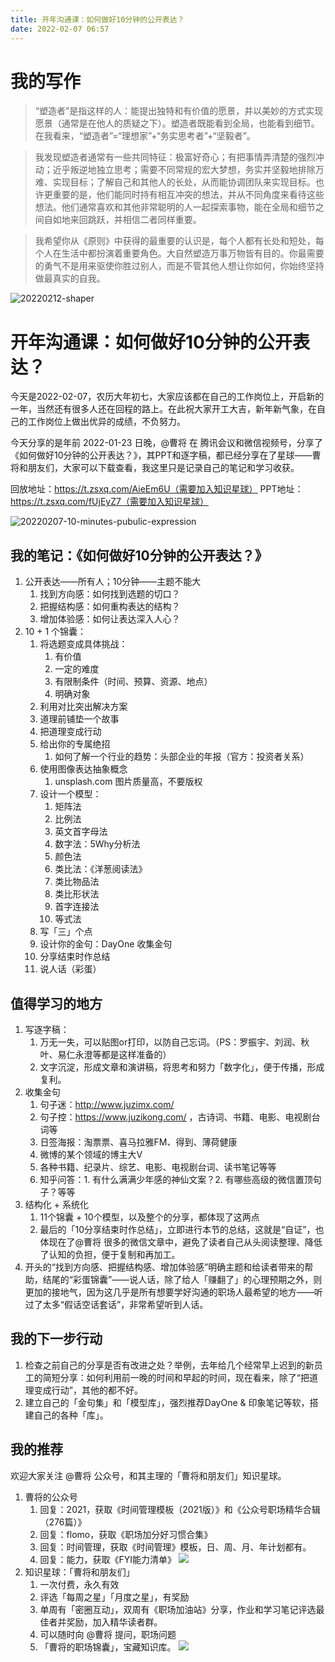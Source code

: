 ```yaml
---
title: 开年沟通课：如何做好10分钟的公开表达？
date: 2022-02-07 06:57
---
```


# 我的写作
> “塑造者”是指这样的人：能提出独特和有价值的愿景，并以美妙的方式实现愿景（通常是在他人的质疑之下）。塑造者既能看到全局，也能看到细节。在我看来，“塑造者”=“理想家”+“务实思考者”+“坚毅者”。

> 我发现塑造者通常有一些共同特征：极富好奇心；有把事情弄清楚的强烈冲动；近乎叛逆地独立思考；需要不同常规的宏大梦想，务实并坚毅地排除万难、实现目标；了解自己和其他人的长处，从而能协调团队来实现目标。也许更重要的是，他们能同时持有相互冲突的想法，并从不同角度来看待这些想法。他们通常喜欢和其他非常聪明的人一起探索事物，能在全局和细节之间自如地来回跳跃，并相信二者同样重要。

> 我希望你从《原则》中获得的最重要的认识是，每个人都有长处和短处，每个人在生活中都扮演着重要角色。大自然塑造万事万物皆有目的。你最需要的勇气不是用来驱使你胜过别人，而是不管其他人想让你如何，你始终坚持做最真实的自我。

![20220212-shaper](http://images.iotop.work/uPic/20220212-shaper.jpg)

# 开年沟通课：如何做好10分钟的公开表达？

今天是2022-02-07，农历大年初七，大家应该都在自己的工作岗位上，开启新的一年，当然还有很多人还在回程的路上。在此祝大家开工大吉，新年新气象，在自己的工作岗位上做出优异的成绩，不负努力。

今天分享的是年前 2022-01-23 日晚，@曹将 在 腾讯会议和微信视频号，分享了《如何做好10分钟的公开表达？》，其PPT和逐字稿，都已经分享在了星球——曹将和朋友们，大家可以下载查看，我这里只是记录自己的笔记和学习收获。

回放地址：https://t.zsxq.com/AieEm6U（需要加入知识星球）
PPT地址：https://t.zsxq.com/fUjEyZ7（需要加入知识星球）

![20220207-10-minutes-pubulic-expression](http://images.iotop.work/uPic/20220207-10-minutes-pubulic-expression.jpeg)

## 我的笔记：《如何做好10分钟的公开表达？》

1.  公开表达——所有人；10分钟——主题不能大
    1. 找到方向感：如何找到选题的切口？
    2. 把握结构感：如何重构表达的结构？
    3. 增加体验感：如何让表达深入人心？
2. 10 + 1 个锦囊：
    1. 将选题变成具体挑战：
        1. 有价值
        2. 一定的难度
        3. 有限制条件（时间、预算、资源、地点）
        4. 明确对象
    2. 利用对比突出解决方案
    3. 道理前铺垫一个故事
    4. 把道理变成行动
    5. 给出你的专属绝招
        1. 如何了解一个行业的趋势：头部企业的年报（官方：投资者关系）
    6. 使用图像表达抽象概念
        1. unsplash.com 图片质量高，不要版权
    7. 设计一个模型：
        1. 矩阵法
        2. 比例法
        3. 英文首字母法
        4. 数字法：5Why分析法
        5. 颜色法
        6. 类比法：《洋葱阅读法》
        7. 类比物品法
        8. 类比形状法
        9. 首字连接法
        10. 等式法
    8. 写「三」个点
    9. 设计你的金句：DayOne 收集金句
    10. 分享结束时作总结
    11. 说人话（彩蛋）

## 值得学习的地方

1. 写逐字稿：
    1. 万无一失，可以贴图or打印，以防自己忘词。（PS：罗振宇、刘润、秋叶、易仁永澄等都是这样准备的）
    2. 文字沉淀，形成文章和演讲稿，将思考和努力「数字化」，便于传播，形成复利。
2. 收集金句
    1. 句子迷：http://www.juzimx.com/
    2. 句子控：https://www.juzikong.com/ ，古诗词、书籍、电影、电视剧台词等
    3. 日签海报：淘票票、喜马拉雅FM、得到、薄荷健康
    4. 微博的某个领域的博主大V
    5. 各种书籍、纪录片、综艺、电影、电视剧台词、读书笔记等等
    6. 知乎问答：1. 有什么满满少年感的神仙文案？2. 有哪些高级的微信置顶句子？等等
3. 结构化 + 系统化
    1. 11个锦囊 + 10个模型，以及整个的分享，都体现了这两点
    2. 最后的「10分享结束时作总结」，立即进行本节的总结，这就是“自证”，也体现在了@曹将 很多的微信文章中，避免了读者自己从头阅读整理、降低了认知的负担，便于复制和再加工。
4. 开头的“找到方向感、把握结构感、增加体验感”明确主题和给读者带来的帮助，结尾的“彩蛋锦囊”——说人话，除了给人「赚翻了」的心理预期之外，则更加的接地气，因为这几乎是所有想要学好沟通的职场人最希望的地方——听过了太多“假话空话套话”，非常希望听到人话。

## 我的下一步行动

1. 检查之前自己的分享是否有改进之处？举例，去年给几个经常早上迟到的新员工的简短分享：如何利用前一晚的时间和早起的时间，现在看来，除了“把道理变成行动”，其他的都不好。
2. 建立自己的「金句集」和「模型库」，强烈推荐DayOne & 印象笔记等软，搭建自己的各种「库」。

## 我的推荐

欢迎大家关注 @曹将 公众号，和其主理的「曹将和朋友们」知识星球。

1. 曹将的公众号
    1. 回复：2021，获取《时间管理模板（2021版）》和《公众号职场精华合辑（276篇）》
    2. 回复：flomo，获取《职场加分好习惯合集》
    3. 回复：时间管理，获取《时间管理》模板，日、周、月、年计划都有。
    4. 回复：能力，获取《FYI能力清单》
![](./_image/2022-01-07/2022-01-08-07-30-28.png)
2. 知识星球：「曹将和朋友们」
    1. 一次付费，永久有效
    2. 评选「每周之星」「月度之星」，有奖励
    3. 单周有「密圈互动」，双周有《职场加油站》分享，作业和学习笔记评选最佳者并奖励，加入精华读者群。
    4. 可以随时向 @曹将 提问，职场问题
    5. 「曹将的职场锦囊」，宝藏知识库。
![](./_image/2022-01-07/2022-01-08-07-33-09.png)
